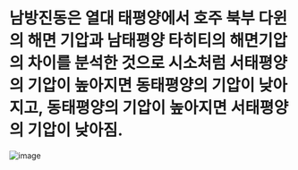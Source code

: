 #  남방진동은 열대 태평양에서 호주 북부 다윈의 해면 기압과 남태평양 타히티의 해면기압의 차이를 분석한 것으로 시소처럼 서태평양의 기압이 높아지면 동태평양의 기압이 낮아지고, 동태평양의 기압이 높아지면 서태평양의 기압이 낮아짐.

![image](https://user-images.githubusercontent.com/73323188/151912499-518d1717-e706-4d5a-ba48-ccc1633ab0c0.png)



